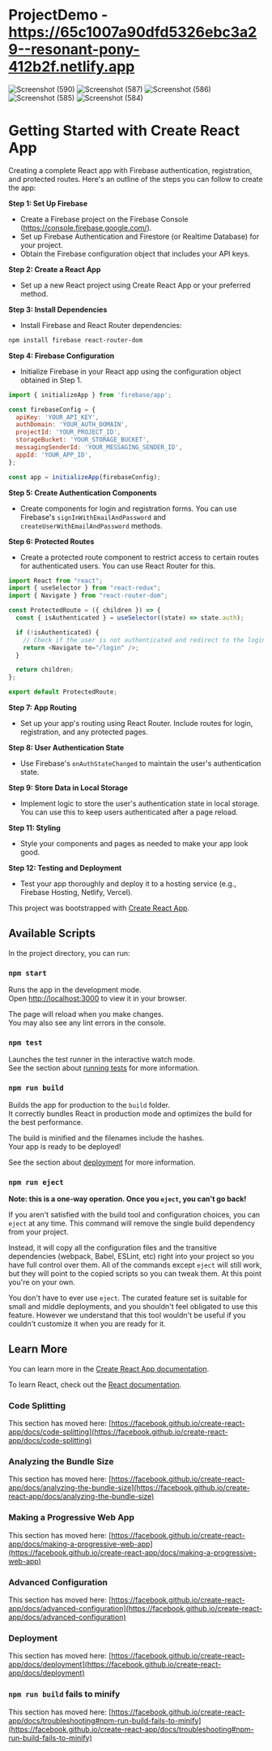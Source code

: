 # ProjectDemo - https://65c1007a90dfd5326ebc3a29--resonant-pony-412b2f.netlify.app
![Screenshot (590)](https://github.com/Kashifraza1208/React-Firebase-webpage/assets/60813449/82262a12-d589-4a81-9caf-85eb22b0a316)
![Screenshot (587)](https://github.com/Kashifraza1208/React-Firebase-webpage/assets/60813449/00ee2cc6-8fcf-4dde-aa89-47f018b9a1db)
![Screenshot (586)](https://github.com/Kashifraza1208/React-Firebase-webpage/assets/60813449/88228543-b4b7-4731-8b21-b3efd604c8a6)
![Screenshot (585)](https://github.com/Kashifraza1208/React-Firebase-webpage/assets/60813449/dc85a51b-5186-4a06-bc3e-df335dd66566)
![Screenshot (584)](https://github.com/Kashifraza1208/React-Firebase-webpage/assets/60813449/33ca4e3d-7eed-4634-87ac-57df8ae21bcc)


# Getting Started with Create React App
Creating a complete React app with Firebase authentication, registration, and protected routes.
Here's an outline of the steps you can follow to create the app:

**Step 1: Set Up Firebase**

- Create a Firebase project on the Firebase Console (https://console.firebase.google.com/).
- Set up Firebase Authentication and Firestore (or Realtime Database) for your project.
- Obtain the Firebase configuration object that includes your API keys.

**Step 2: Create a React App**

- Set up a new React project using Create React App or your preferred method.

**Step 3: Install Dependencies**

- Install Firebase and React Router dependencies:

```bash
npm install firebase react-router-dom
```

**Step 4: Firebase Configuration**

- Initialize Firebase in your React app using the configuration object obtained in Step 1.

```javascript
import { initializeApp } from 'firebase/app';

const firebaseConfig = {
  apiKey: 'YOUR_API_KEY',
  authDomain: 'YOUR_AUTH_DOMAIN',
  projectId: 'YOUR_PROJECT_ID',
  storageBucket: 'YOUR_STORAGE_BUCKET',
  messagingSenderId: 'YOUR_MESSAGING_SENDER_ID',
  appId: 'YOUR_APP_ID',
};

const app = initializeApp(firebaseConfig);
```

**Step 5: Create Authentication Components**

- Create components for login and registration forms. You can use Firebase's `signInWithEmailAndPassword` and `createUserWithEmailAndPassword` methods.

**Step 6: Protected Routes**

- Create a protected route component to restrict access to certain routes for authenticated users. You can use React Router for this.

```javascript
import React from "react";
import { useSelector } from "react-redux";
import { Navigate } from "react-router-dom";

const ProtectedRoute = ({ children }) => {
  const { isAuthenticated } = useSelector((state) => state.auth);

  if (!isAuthenticated) {
    // Check if the user is not authenticated and redirect to the login page
    return <Navigate to="/login" />;
  }

  return children;
};

export default ProtectedRoute;

```

**Step 7: App Routing**

- Set up your app's routing using React Router. Include routes for login, registration, and any protected pages.

**Step 8: User Authentication State**

- Use Firebase's `onAuthStateChanged` to maintain the user's authentication state.

**Step 9: Store Data in Local Storage**

- Implement logic to store the user's authentication state in local storage. You can use this to keep users authenticated after a page reload.


**Step 11: Styling**

- Style your components and pages as needed to make your app look good.

**Step 12: Testing and Deployment**

- Test your app thoroughly and deploy it to a hosting service (e.g., Firebase Hosting, Netlify, Vercel).



This project was bootstrapped with [Create React App](https://github.com/facebook/create-react-app).

## Available Scripts

In the project directory, you can run:

### `npm start`

Runs the app in the development mode.\
Open [http://localhost:3000](http://localhost:3000) to view it in your browser.

The page will reload when you make changes.\
You may also see any lint errors in the console.

### `npm test`

Launches the test runner in the interactive watch mode.\
See the section about [running tests](https://facebook.github.io/create-react-app/docs/running-tests) for more information.

### `npm run build`

Builds the app for production to the `build` folder.\
It correctly bundles React in production mode and optimizes the build for the best performance.

The build is minified and the filenames include the hashes.\
Your app is ready to be deployed!

See the section about [deployment](https://facebook.github.io/create-react-app/docs/deployment) for more information.

### `npm run eject`

**Note: this is a one-way operation. Once you `eject`, you can't go back!**

If you aren't satisfied with the build tool and configuration choices, you can `eject` at any time. This command will remove the single build dependency from your project.

Instead, it will copy all the configuration files and the transitive dependencies (webpack, Babel, ESLint, etc) right into your project so you have full control over them. All of the commands except `eject` will still work, but they will point to the copied scripts so you can tweak them. At this point you're on your own.

You don't have to ever use `eject`. The curated feature set is suitable for small and middle deployments, and you shouldn't feel obligated to use this feature. However we understand that this tool wouldn't be useful if you couldn't customize it when you are ready for it.

## Learn More

You can learn more in the [Create React App documentation](https://facebook.github.io/create-react-app/docs/getting-started).

To learn React, check out the [React documentation](https://reactjs.org/).

### Code Splitting

This section has moved here: [https://facebook.github.io/create-react-app/docs/code-splitting](https://facebook.github.io/create-react-app/docs/code-splitting)

### Analyzing the Bundle Size

This section has moved here: [https://facebook.github.io/create-react-app/docs/analyzing-the-bundle-size](https://facebook.github.io/create-react-app/docs/analyzing-the-bundle-size)

### Making a Progressive Web App

This section has moved here: [https://facebook.github.io/create-react-app/docs/making-a-progressive-web-app](https://facebook.github.io/create-react-app/docs/making-a-progressive-web-app)

### Advanced Configuration

This section has moved here: [https://facebook.github.io/create-react-app/docs/advanced-configuration](https://facebook.github.io/create-react-app/docs/advanced-configuration)

### Deployment

This section has moved here: [https://facebook.github.io/create-react-app/docs/deployment](https://facebook.github.io/create-react-app/docs/deployment)

### `npm run build` fails to minify

This section has moved here: [https://facebook.github.io/create-react-app/docs/troubleshooting#npm-run-build-fails-to-minify](https://facebook.github.io/create-react-app/docs/troubleshooting#npm-run-build-fails-to-minify)
